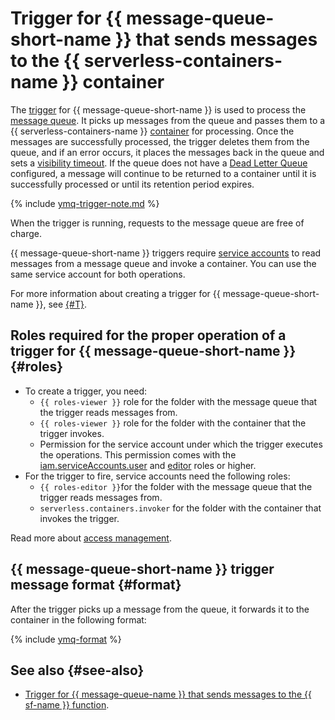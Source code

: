 # Trigger for {{ message-queue-short-name }} that sends messages to the {{ serverless-containers-name }} container

The [trigger](../trigger/) for {{ message-queue-short-name }} is used to process the [message queue](../../../message-queue/concepts/queue.md). It picks up messages from the queue and passes them to a {{ serverless-containers-name }} [container](../container.md) for processing. Once the messages are successfully processed, the trigger deletes them from the queue, and if an error occurs, it places the messages back in the queue and sets a [visibility timeout](../../../message-queue/concepts/visibility-timeout.md). If the queue does not have a [Dead Letter Queue](../../../message-queue/concepts/dlq.md) configured, a message will continue to be returned to a container until it is successfully processed or until its retention period expires.

{% include [ymq-trigger-note.md](../../../_includes/functions/ymq-trigger-note.md) %}

When the trigger is running, requests to the message queue are free of charge.

{{ message-queue-short-name }} triggers require [service accounts](../../../iam/concepts/users/service-accounts.md) to read messages from a message queue and invoke a container. You can use the same service account for both operations.

For more information about creating a trigger for {{ message-queue-short-name }}, see [{#T}](../../operations/ymq-trigger-create.md).

## Roles required for the proper operation of a trigger for {{ message-queue-short-name }} {#roles}

* To create a trigger, you need:
   * `{{ roles-viewer }}` role for the folder with the message queue that the trigger reads messages from.
   * `{{ roles-viewer }}` role for the folder with the container that the trigger invokes.
   * Permission for the service account under which the trigger executes the operations. This permission comes with the [iam.serviceAccounts.user](../../../iam/security/index.md#iam-serviceAccounts-user) and [editor](../../../iam/roles-reference.md#editor) roles or higher.
* For the trigger to fire, service accounts need the following roles:
   * `{{ roles-editor }}`for the folder with the message queue that the trigger reads messages from.
   * `serverless.containers.invoker` for the folder with the container that invokes the trigger.

Read more about [access management](../../security/index.md).

## {{ message-queue-short-name }} trigger message format {#format}

After the trigger picks up a message from the queue, it forwards it to the container in the following format:

{% include [ymq-format](../../../_includes/functions/ymq-format.md) %}


## See also {#see-also}

* [Trigger for {{ message-queue-name }} that sends messages to the {{ sf-name }} function](../../../functions/concepts/trigger/ymq-trigger.md).
